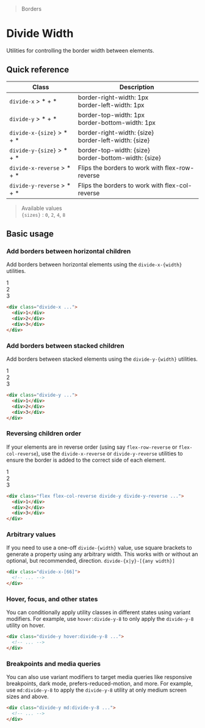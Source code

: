 > Borders

# Divide Width
Utilities for controlling the border width between elements.

## Quick reference

| Class                             | Description                                                 |
|-----------------------------------|-------------------------------------------------------------|
| `divide-x` > * + *                | border-right-width: 1px <br /> border-left-width: 1px       |
| `divide-y` > * + *                | border-top-width: 1px <br /> border-bottom-width: 1px       |
| `divide-x-{size}` > * + *         | border-right-width: {size} <br /> border-left-width: {size} |
| `divide-y-{size}` > * + *         | border-top-width: {size} <br /> border-bottom-width: {size} |
| `divide-x-reverse` > * + *        | Flips the borders to work with flex-row-reverse             |
| `divide-y-reverse` > * + *        | Flips the borders to work with flex-col-reverse             |

> Available values<br />
`{sizes}` : `0`, `2`, `4`, `8`

## Basic usage

### Add borders between horizontal children
Add borders between horizontal elements using the `divide-x-{width}` utilities.

<container>
  <div class="grid gap-16 justify-items-center">
    <div class="flex justify-items-stretch pd-bg-pink-500 rounded-8 divide-x w-full">
      <div class="p-24 flex-1 text-center">1</div>
      <div class="p-24 flex-1 text-center">2</div>
      <div class="p-24 flex-1 text-center">3</div>
    </div>
  </div>
</container>

```html
<div class="divide-x ...">
  <div>1</div>
  <div>2</div>
  <div>3</div>
</div>
```

### Add borders between stacked children
Add borders between stacked elements using the `divide-y-{width}` utilities.

<container>
  <div class="grid gap-16 justify-items-center">
    <div class="pd-bg-pink-500 rounded-8 divide-y w-full max-w-[300]">
      <div class="p-24 text-center">1</div>
      <div class="p-24 text-center">2</div>
      <div class="p-24 text-center">3</div>
    </div>
  </div>
</container>

```html
<div class="divide-y ...">
  <div>1</div>
  <div>2</div>
  <div>3</div>
</div>
```

### Reversing children order
If your elements are in reverse order (using say `flex-row-reverse` or `flex-col-reverse`), use the `divide-x-reverse` or `divide-y-reverse` utilities to ensure the border is added to the correct side of each element.

<container>
  <div class="grid gap-16 justify-items-center">
    <div class="flex flex-col-reverse pd-bg-pink-500 rounded-8 divide-y divide-y-reverse w-full max-w-[300]">
      <div class="p-24 text-center">1</div>
      <div class="p-24 text-center">2</div>
      <div class="p-24 text-center">3</div>
    </div>
  </div>
</container>

```html
<div class="flex flex-col-reverse divide-y divide-y-reverse ...">
  <div>1</div>
  <div>2</div>
  <div>3</div>
</div>
```

### Arbitrary values
If you need to use a one-off `divide-{width}` value, use square brackets to generate a property using any arbitrary width.
This works with or without an optional, but recommended, direction.
`divide-{x|y}-[{any width}]`

```html
<div class="divide-x-[66]">
  <!-- ... -->
</div>
```

### Hover, focus, and other states
You can conditionally apply utility classes in different states using variant modifiers.
For example, use `hover:divide-y-8` to only apply the `divide-y-8` utility on hover.

```html
<div class="divide-y hover:divide-y-8 ...">
  <!-- ... -->
</div>
```

### Breakpoints and media queries
You can also use variant modifiers to target media queries like responsive breakpoints, dark mode, prefers-reduced-motion, and more. For example, use `md:divide-y-8` to apply the `divide-y-8` utility at only medium screen sizes and above.

```html
<div class="divide-y md:divide-y-8 ...">
  <!-- ... -->
</div>
```